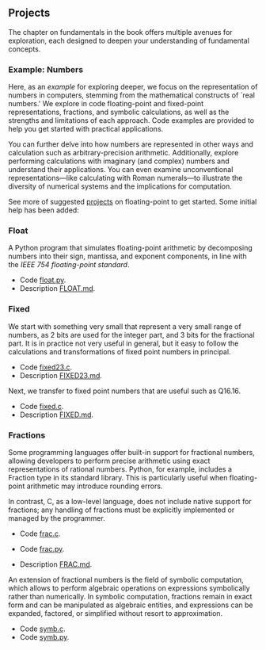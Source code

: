 ## Projects

The chapter on fundamentals in the book offers multiple avenues for exploration, each designed to
deepen your understanding of fundamental concepts.


### Example: Numbers

Here, as an *example* for exploring deeper, we focus on the representation of
numbers in computers, stemming from the mathematical constructs of
`real numbers.' We explore in code floating-point and fixed-point
representations, fractions, and symbolic calculations, as well as the strengths
and limitations of each approach. Code examples are provided to help you get
started with practical applications.

You can further delve into how numbers are represented in other ways and
calculation such as arbitrary-precision arithmetic. Additionally, explore
performing calculations with imaginary (and complex) numbers and understand
their applications. You can even examine unconventional representations—like
calculating with Roman numerals—to illustrate the diversity of numerical
systems and the implications for computation.

See more of suggested [projects](./FLOATING.md) on floating-point to get started.
Some initial help has been added:


### Float

A Python program that simulates floating-point arithmetic by decomposing numbers
into their sign, mantissa, and exponent components, in line with the
*IEEE 754 floating-point standard*.

* Code [float.py](./numbers/float.py).
* Description [FLOAT.md](./numbers/FLOAT.md).


### Fixed

We start with something very small that represent a very small range of numbers,
as 2 bits are used for the integer part, and 3 bits for the fractional part.
It is in practice not very useful in general, but it easy to follow the calculations
and transformations of fixed point numbers in principal.

* Code [fixed23.c](./numbers/fixed32.c).
* Description [FIXED23.md](./numbers/FIXED23.md).

Next, we transfer to fixed point numbers that are useful such as Q16.16.

* Code [fixed.c](./numbers/fixed.c).
* Description [FIXED.md](./numbers/FIXED.md).


### Fractions

Some programming languages offer built-in support for fractional numbers,
allowing developers to perform precise arithmetic using exact representations of
rational numbers. Python, for example, includes a Fraction type in its standard
library. This is particularly useful when floating-point arithmetic may introduce
rounding errors.

In contrast, C, as a low-level language, does not include native support for
fractions; any handling of fractions must be explicitly implemented or managed
by the programmer.

* Code [frac.c](./numbers/frac.c).
* Code [frac.py](./numbers/frac.py).

* Description [FRAC.md](./numbers/FRAC.md).

An extension of fractional numbers is the field of symbolic computation, which
allows to perform algebraic operations on expressions symbolically rather than
numerically. In symbolic computation, fractions remain in exact form and can be
manipulated as algebraic entities, and expressions can be expanded, factored,
or simplified without resort to approximation.

* Code [symb.c](./numbers/symb.c).
* Code [symb.py](./numbers/symb.py).

